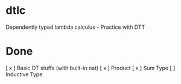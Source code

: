 # dtlc
Dependently typed lambda calculus - Practice with DTT

# Done

[ x ] Basic DT stuffs (with built-in nat)
[ x ] Product
[ x ] Sum Type
[  ] Inductive Type
